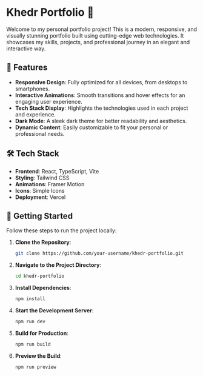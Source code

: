 # Khedr Portfolio 🚀

Welcome to my personal portfolio project! This is a modern, responsive, and visually stunning portfolio built using cutting-edge web technologies. It showcases my skills, projects, and professional journey in an elegant and interactive way.

## 🌟 Features

- **Responsive Design**: Fully optimized for all devices, from desktops to smartphones.
- **Interactive Animations**: Smooth transitions and hover effects for an engaging user experience.
- **Tech Stack Display**: Highlights the technologies used in each project and experience.
- **Dark Mode**: A sleek dark theme for better readability and aesthetics.
- **Dynamic Content**: Easily customizable to fit your personal or professional needs.

## 🛠️ Tech Stack

- **Frontend**: React, TypeScript, Vite
- **Styling**: Tailwind CSS
- **Animations**: Framer Motion
- **Icons**: Simple Icons
- **Deployment**: Vercel

## 🚀 Getting Started

Follow these steps to run the project locally:

1. **Clone the Repository**:
   ```bash
   git clone https://github.com/your-username/khedr-portfolio.git
   ```

2. **Navigate to the Project Directory**:
   ```bash
   cd khedr-portfolio
   ```

3. **Install Dependencies**:
   ```bash
   npm install
   ```

4. **Start the Development Server**:
   ```bash
   npm run dev
   ```

5. **Build for Production**:
   ```bash
   npm run build
   ```

6. **Preview the Build**:
   ```bash
   npm run preview
   ```
